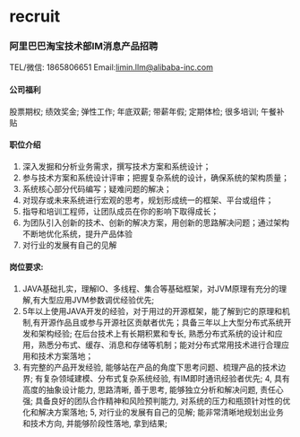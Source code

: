 # recruit
### 阿里巴巴淘宝技术部IM消息产品招聘

TEL/微信: 1865806651 
Email:limin.llm@alibaba-inc.com 

#### 公司福利
股票期权; 绩效奖金; 弹性工作; 年底双薪; 带薪年假; 定期体检; 很多培训; 午餐补贴
#### 职位介绍
1. 深入发掘和分析业务需求，撰写技术方案和系统设计； 
2. 参与技术方案和系统设计评审；把握复杂系统的设计，确保系统的架构质量； 
3. 系统核心部分代码编写；疑难问题的解决； 
4. 对现存或未来系统进行宏观的思考，规划形成统一的框架、平台或组件； 
5. 指导和培训工程师，让团队成员在你的影响下取得成长； 
6. 为团队引入创新的技术、创新的解决方案，用创新的思路解决问题；通过架构不断地优化系统，提升产品体验 
7. 对行业的发展有自己的见解

#### 岗位要求: 
1. JAVA基础扎实，理解IO、多线程、集合等基础框架，对JVM原理有充分的理解,有大型应用JVM参数调优经验优先; 
2. 5年以上使用JAVA开发的经验，对于用过的开源框架，能了解到它的原理和机制,有开源作品且或参与开源社区贡献者优先；具备三年以上大型分布式系统开发和架构经验; 在后台技术上有长期积累和专长, 熟悉分布式系统的设计和应用，熟悉分布式、缓存、消息和存储等机制；能对分布式常用技术进行合理应用和技术方案落地； 
3. 有完整的产品开发经验, 能够站在产品的角度下思考问题、梳理产品的技术边界; 有复杂领域建模、分布式复杂系统经验, 有IM即时通讯经验者优先; 
4, 具有高度的抽象设计能力, 思路清晰, 善于思考, 能够独立分析和解决问题, 责任心强; 具备良好的团队合作精神和风险预判能力, 对系统的压力和瓶颈针对性的优化和解决方案落地; 
5, 对行业的发展有自己的见解; 能非常清晰地规划出业务和技术方向, 并能够阶段性落地, 拿到结果;

